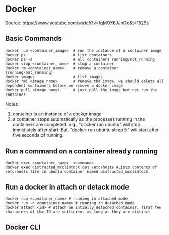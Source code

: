 # Docker
Source: https://www.youtube.com/watch?v=fqMOX6JJhGo&t=1529s

## Basic Commands
``` shell
docker run <container_image>  # run the instance of a container image
docker ps                     # list containers
docker ps -a                  # all containers running/not_running
docker stop <container_name>  # stop a container
docker rm <container_name>    # remove a container (running/not_running)
docker images                 # list images
docker rmi <image_name>       # remove the image, we should delete all dependent containers before we remove a docker image
docker pull <image_name>      # just pull the image but not run the container
```
Notes: 
1. container is an instance of a docker image
2. a container stops automatically as the processes running in the containers are completed. e.g., "docker run ubuntu" will stop immidiately after start. But, "docker run ubuntu sleep 5" will start after five seconds of running.

## Run a command on a container already running
``` shell
docker exec <container_name>  <command>
docker exec distracted_mcclintock cat /etc/hosts #Lists contents of /etc/hosts file in ubuntu container named distracted_mcclintock
```

## Run a docker in attach or detack mode

``` shell
docker run <conatiner_name> # running in attached mode
docker run -d <container_name> # running in detached mode
docker attach <id> # attach an intially detached container, first few characters of the ID are sufficient as long as they are distinct
```

## Docker CLI
